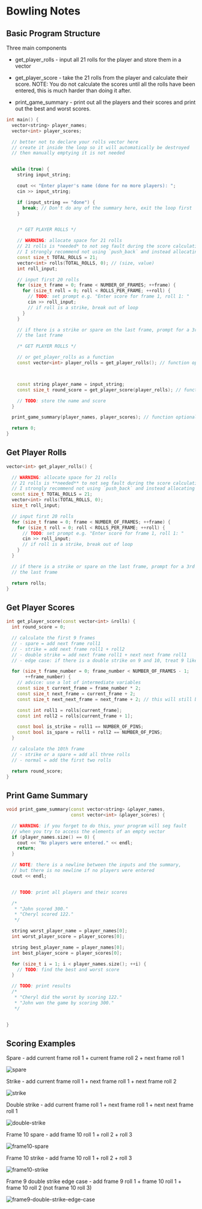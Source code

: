 # Bowling Notes

## Basic Program Structure

Three main components

- get_player_rolls - input all 21 rolls for the player and store them in a vector

- get_player_score - take the 21 rolls from the player and calculate their score.
  NOTE: You do not calculate the scores until all the rolls have been entered, this is much harder than doing it after.

- print_game_summary - print out all the players and their scores and print out the best and worst scores.

```cpp
int main() {
  vector<string> player_names;
  vector<int> player_scores;

  // better not to declare your rolls vector here
  // create it inside the loop so it will automatically be destroyed
  // then manually emptying it is not needed


  while (true) {
    string input_string;

    cout << "Enter player's name (done for no more players): ";
    cin >> input_string;

    if (input_string == "done") {
      break; // Don't do any of the summary here, exit the loop first
    }


    /* GET PLAYER ROLLS */

    // WARNING: allocate space for 21 rolls
    // 21 rolls is *needed* to not seg fault during the score calculation
    // I strongly recommend not using `push_back` and instead allocating all 21 then using `[]` to set the values
    const size_t TOTAL_ROLLS = 21;
    vector<int> rolls(TOTAL_ROLLS, 0); // (size, value)
    int roll_input;

    // input first 20 rolls
    for (size_t frame = 0; frame < NUMBER_OF_FRAMES; ++frame) {
      for (size_t roll = 0; roll < ROLLS_PER_FRAME; ++roll) {
        // TODO: set prompt e.g. "Enter score for frame 1, roll 1: "
        cin >> roll_input;
        // if roll is a strike, break out of loop
      }
    }

    // if there is a strike or spare on the last frame, prompt for a 3rd roll on
    // the last frame

    /* GET PLAYER ROLLS */

    // or get_player_rolls as a function
    const vector<int> player_rolls = get_player_rolls(); // function optional



    const string player_name = input_string;
    const size_t round_score = get_player_score(player_rolls); // function recommended

    // TODO: store the name and score
  }

  print_game_summary(player_names, player_scores); // function optional

  return 0;
}

```

## Get Player Rolls

```cpp
vector<int> get_player_rolls() {

  // WARNING: allocate space for 21 rolls
  // 21 rolls is **needed** to not seg fault during the score calculation
  // I strongly recommend not using `push_back` and instead allocating all 21 then using `[]` to set the values
  const size_t TOTAL_ROLLS = 21;
  vector<int> rolls(TOTAL_ROLLS, 0);
  size_t roll_input;

  // input first 20 rolls
  for (size_t frame = 0; frame < NUMBER_OF_FRAMES; ++frame) {
    for (size_t roll = 0; roll < ROLLS_PER_FRAME; ++roll) {
      // TODO: set prompt e.g. "Enter score for frame 1, roll 1: "
      cin >> roll_input;
      // if roll is a strike, break out of loop
    }
  }

  // if there is a strike or spare on the last frame, prompt for a 3rd roll on
  // the last frame

  return rolls;
}
```

## Get Player Scores

```cpp
int get_player_score(const vector<int> &rolls) {
  int round_score = 0;

  // calculate the first 9 frames
  // - spare = add next frame roll1
  // - strike = add next frame roll1 + roll2
  // - double strike = add next frame roll1 + next next frame roll1
  // - edge case: if there is a double strike on 9 and 10, treat 9 like a normal strike

  for (size_t frame_number = 0; frame_number < NUMBER_OF_FRAMES - 1;
       ++frame_number) {
    // advice: use a lot of intermediate variables
    const size_t current_frame = frame_number * 2;
    const size_t next_frame = current_frame + 2;
    const size_t next_next_frame = next_frame + 2; // this will still be in bounds on frame 9 because of roll 21. 8 * 2 + 4 = 20

    const int roll1 = rolls[current_frame];
    const int roll2 = rolls[current_frame + 1];

    const bool is_strike = roll1 == NUMBER_OF_PINS;
    const bool is_spare = roll1 + roll2 == NUMBER_OF_PINS;
  }

  // calculate the 10th frame
  // - strike or a spare = add all three rolls
  // - normal = add the first two rolls

  return round_score;
}

```

## Print Game Summary

```cpp
void print_game_summary(const vector<string> &player_names,
                        const vector<int> &player_scores) {

  // WARNING: if you forget to do this, your program will seg fault
  // when you try to access the elements of an empty vector
  if (player_names.size() == 0) {
    cout << "No players were entered." << endl;
    return;
  }

  // NOTE: there is a newline between the inputs and the summary,
  // but there is no newline if no players were entered
  cout << endl;


  // TODO: print all players and their scores

  /*
   * "John scored 300."
   * "Cheryl scored 122."
   */

  string worst_player_name = player_names[0];
  int worst_player_score = player_scores[0];

  string best_player_name = player_names[0];
  int best_player_score = player_scores[0];

  for (size_t i = 1; i < player_names.size(); ++i) {
    // TODO: find the best and worst score
  }

  // TODO: print results
  /*
   * "Cheryl did the worst by scoring 122."
   * "John won the game by scoring 300."
   */


}

```

## Scoring Examples

Spare - add current frame roll 1 + current frame roll 2 + next frame roll 1

![spare](@site/static/img/labs/bowling/spare.png)

Strike - add current frame roll 1 + next frame roll 1 + next frame roll 2

![strike](@site/static/img/labs/bowling/strike.png)

Double strike - add current frame roll 1 + next frame roll 1 + next next frame roll 1

![double-strike](@site/static/img/labs/bowling/double-strike.png)

Frame 10 spare - add frame 10 roll 1 + roll 2 + roll 3

![frame10-spare](@site/static/img/labs/bowling/frame10-spare.png)

Frame 10 strike - add frame 10 roll 1 + roll 2 + roll 3

![frame10-strike](@site/static/img/labs/bowling/frame10-strike.png)

Frame 9 double strike edge case - add frame 9 roll 1 + frame 10 roll 1 + frame 10 roll 2 (not frame 10 roll 3)

![frame9-double-strike-edge-case](@site/static/img/labs/bowling/frame9-double-strike-edge-case.png)
